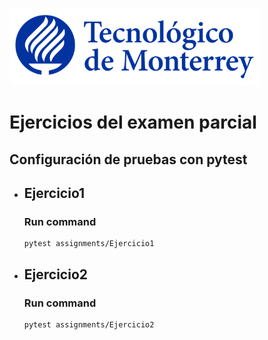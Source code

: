 ![Tec de Monterrey](images/logotecmty.png)
# Ejercicios del examen parcial

## Configuración de pruebas con **pytest**

- ## Ejercicio1
    ### Run command
    ```
    pytest assignments/Ejercicio1
 
- ## Ejercicio2 
    ### Run command
    ```
    pytest assignments/Ejercicio2
    ```
